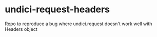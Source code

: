 # undici-request-headers
Repo to reproduce a bug where undici.request doesn't work well with Headers object
